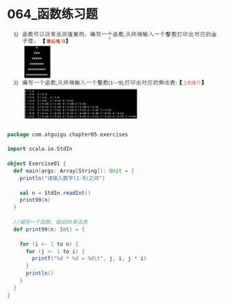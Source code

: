 # 064_函数练习题

![1616913228979](064_%E5%87%BD%E6%95%B0%E7%BB%83%E4%B9%A0%E9%A2%98/1616913228979.png)

```scala
package com.atguigu.chapter05.exercises

import scala.io.StdIn

object Exercise01 {
  def main(args: Array[String]): Unit = {
    println("请输入数字(1-9)之间")

    val n = StdIn.readInt()
    print99(n)
  }

  //编写一个函数，输出99乘法表
  def print99(n: Int) = {

    for (i <- 1 to n) {
      for (j <- 1 to i) {
        printf("%d * %d = %d\t", j, i, j * i)
      }
      println()
    }
  }
}
```

